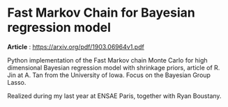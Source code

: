 # Fast Markov Chain for Bayesian regression model

**Article** : https://arxiv.org/pdf/1903.06964v1.pdf

Python implementation of the Fast Markov chain Monte Carlo for high dimensional Bayesian regression model with shrinkage priors, article of R. Jin at A. Tan from the University of Iowa. Focus on the Bayesian Group Lasso.

Realized during my last year at ENSAE Paris, together with Ryan Boustany.
